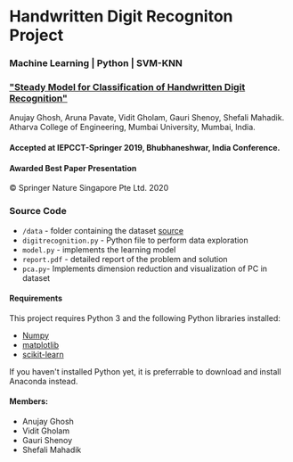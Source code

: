 # Handwritten Digit Recogniton Project
### Machine Learning | Python | SVM-KNN

### ["Steady Model for Classification of Handwritten Digit Recognition"](https://link.springer.com/chapter/10.1007/978-981-15-2305-2_32)

Anujay Ghosh, Aruna Pavate, Vidit Gholam, Gauri Shenoy, Shefali Mahadik.
Atharva College of Engineering,
Mumbai University, Mumbai, India.
#### Accepted at IEPCCT-Springer 2019, Bhubhaneshwar, India Conference.
#### Awarded Best Paper Presentation
© Springer Nature Singapore Pte Ltd. 2020

### Source Code
- `/data` - folder containing the dataset [source](http://yann.lecun.com/exdb/mnist/index.html)
- `digitrecognition.py` - Python file to perform data exploration
- `model.py` - implements the learning model
- `report.pdf` - detailed report of the problem and solution
- `pca.py`- Implements dimension reduction and visualization of PC in dataset

#### Requirements
This project requires Python 3 and the following Python libraries installed:
- [Numpy](http://www.numpy.org/)
- [matplotlib](http://matplotlib.org/)
- [scikit-learn](http://scikit-learn.org/stable/)

If you haven't installed Python yet, it is preferrable to download and install Anaconda instead.

#### Members:
- Anujay Ghosh
- Vidit Gholam
- Gauri Shenoy
- Shefali Mahadik

